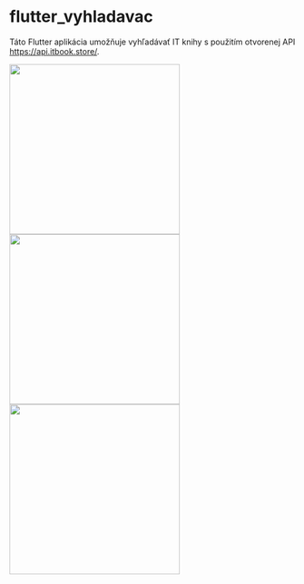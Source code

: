 # flutter_vyhladavac

Táto Flutter aplikácia umožňuje vyhľadávať IT knihy s použitím otvorenej API https://api.itbook.store/. 

<p>
<img src="https://www.mcode.sk/assets/img/git/Screenshot_1644505046.png" width="300"/>
<img src="https://www.mcode.sk/assets/img/git/Screenshot_1644505064.png" width="300"/>
<img src="https://www.mcode.sk/assets/img/git/Screenshot_1644505070.png" width="300"/>
</p>
